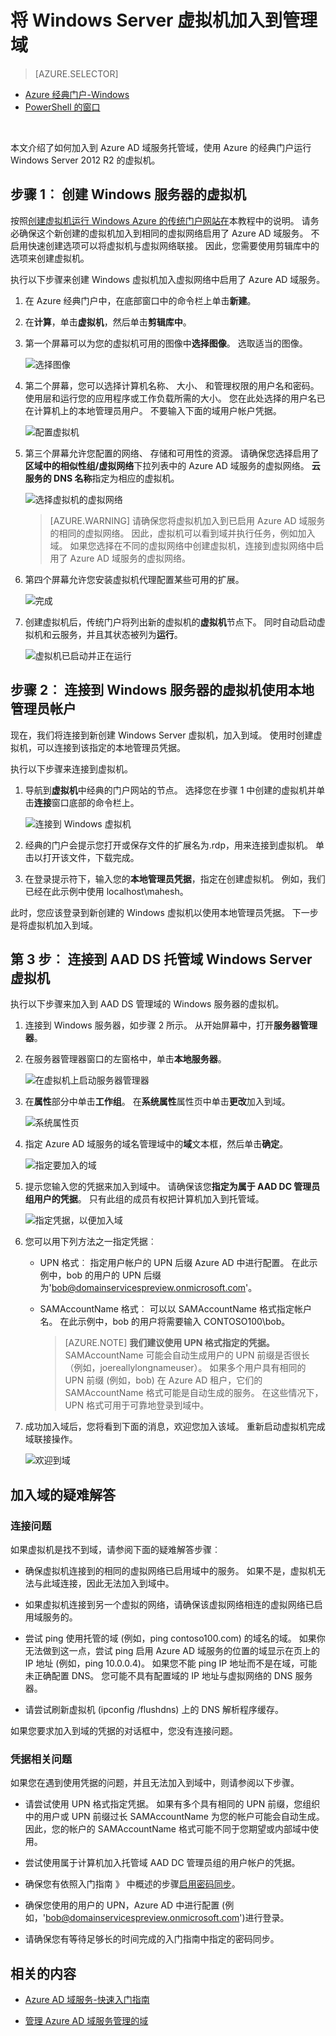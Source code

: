 <properties
    pageTitle="Azure 的 Active Directory 域服务︰ 将一个 Windows 服务器的虚拟机加入到管理域 |Microsoft Azure"
    description="将 Windows Server 虚拟机加入到 Azure AD 域服务"
    services="active-directory-ds"
    documentationCenter=""
    authors="mahesh-unnikrishnan"
    manager="stevenpo"
    editor="curtand"/>

<tags
    ms.service="active-directory-ds"
    ms.workload="identity"
    ms.tgt_pltfrm="na"
    ms.devlang="na"
    ms.topic="article"
    ms.date="10/02/2016"
    ms.author="maheshu"/>

# <a name="join-a-windows-server-virtual-machine-to-a-managed-domain"></a>将 Windows Server 虚拟机加入到管理域

> [AZURE.SELECTOR]
- [Azure 经典门户-Windows](active-directory-ds-admin-guide-join-windows-vm.md)
- [PowerShell 的窗口](active-directory-ds-admin-guide-join-windows-vm-classic-powershell.md)

<br>

本文介绍了如何加入到 Azure AD 域服务托管域，使用 Azure 的经典门户运行 Windows Server 2012 R2 的虚拟机。


## <a name="step-1-create-the-windows-server-virtual-machine"></a>步骤 1︰ 创建 Windows 服务器的虚拟机
按照[创建虚拟机运行 Windows Azure 的传统门户网站在](../virtual-machines/virtual-machines-windows-classic-tutorial.md)本教程中的说明。 请务必确保这个新创建的虚拟机加入到相同的虚拟网络启用了 Azure AD 域服务。 不启用快速创建选项可以将虚拟机与虚拟网络联接。 因此，您需要使用剪辑库中的选项来创建虚拟机。

执行以下步骤来创建 Windows 虚拟机加入虚拟网络中启用了 Azure AD 域服务。

1. 在 Azure 经典门户中，在底部窗口中的命令栏上单击**新建**。

2. 在**计算**，单击**虚拟机**，然后单击**剪辑库中**。

3. 第一个屏幕可以为您的虚拟机可用的图像中**选择图像**。 选取适当的图像。

    ![选择图像](./media/active-directory-domain-services-admin-guide/create-windows-vm-select-image.png)

4. 第二个屏幕，您可以选择计算机名称、 大小、 和管理权限的用户名和密码。 使用层和运行您的应用程序或工作负载所需的大小。 您在此处选择的用户名已在计算机上的本地管理员用户。 不要输入下面的域用户帐户凭据。

    ![配置虚拟机](./media/active-directory-domain-services-admin-guide/create-windows-vm-config.png)

5. 第三个屏幕允许您配置的网络、 存储和可用性的资源。 请确保您选择启用了**区域中的相似性组/虚拟网络**下拉列表中的 Azure AD 域服务的虚拟网络。 **云服务的 DNS 名称**指定为相应的虚拟机。

    ![选择虚拟机的虚拟网络](./media/active-directory-domain-services-admin-guide/create-windows-vm-select-vnet.png)

    > [AZURE.WARNING]
    请确保您将虚拟机加入到已启用 Azure AD 域服务的相同的虚拟网络。 因此，虚拟机可以看到域并执行任务，例如加入域。 如果您选择在不同的虚拟网络中创建虚拟机，连接到虚拟网络中启用了 Azure AD 域服务的虚拟网络。

6. 第四个屏幕允许您安装虚拟机代理配置某些可用的扩展。

    ![完成](./media/active-directory-domain-services-admin-guide/create-windows-vm-done.png)

7. 创建虚拟机后，传统门户将列出新的虚拟机的**虚拟机**节点下。 同时自动启动虚拟机和云服务，并且其状态被列为**运行**。

    ![虚拟机已启动并正在运行](./media/active-directory-domain-services-admin-guide/create-windows-vm-running.png)


## <a name="step-2-connect-to-the-windows-server-virtual-machine-using-the-local-administrator-account"></a>步骤 2︰ 连接到 Windows 服务器的虚拟机使用本地管理员帐户
现在，我们将连接到新创建 Windows Server 虚拟机，加入到域。 使用时创建虚拟机，可以连接到该指定的本地管理员凭据。

执行以下步骤来连接到虚拟机。

1. 导航到**虚拟机**中经典的门户网站的节点。 选择您在步骤 1 中创建的虚拟机并单击**连接**窗口底部的命令栏上。

    ![连接到 Windows 虚拟机](./media/active-directory-domain-services-admin-guide/connect-windows-vm.png)

2. 经典的门户会提示您打开或保存文件的扩展名为.rdp，用来连接到虚拟机。 单击以打开该文件，下载完成。

3. 在登录提示符下，输入您的**本地管理员凭据**，指定在创建虚拟机。 例如，我们已经在此示例中使用 localhost\mahesh。

此时，您应该登录到新创建的 Windows 虚拟机以使用本地管理员凭据。 下一步是将虚拟机加入到域。


## <a name="step-3-join-the-windows-server-virtual-machine-to-the-aad-ds-managed-domain"></a>第 3 步︰ 连接到 AAD DS 托管域 Windows Server 虚拟机
执行以下步骤来加入到 AAD DS 管理域的 Windows 服务器的虚拟机。

1. 连接到 Windows 服务器，如步骤 2 所示。 从开始屏幕中，打开**服务器管理器**。

2. 在服务器管理器窗口的左窗格中，单击**本地服务器**。

    ![在虚拟机上启动服务器管理器](./media/active-directory-domain-services-admin-guide/join-domain-server-manager.png)

3. 在**属性**部分中单击**工作组**。 在**系统属性**属性页中单击**更改**加入到域。

    ![系统属性页](./media/active-directory-domain-services-admin-guide/join-domain-system-properties.png)

4. 指定 Azure AD 域服务的域名管理域中的**域**文本框，然后单击**确定**。

    ![指定要加入的域](./media/active-directory-domain-services-admin-guide/join-domain-system-properties-specify-domain.png)

5. 提示您输入您的凭据来加入到域中。 请确保该您**指定为属于 AAD DC 管理员组用户的凭据**。 只有此组的成员有权把计算机加入到托管域。

    ![指定凭据，以便加入域](./media/active-directory-domain-services-admin-guide/join-domain-system-properties-specify-credentials.png)

6. 您可以用下列方法之一指定凭据︰

    - UPN 格式︰ 指定用户帐户的 UPN 后缀 Azure AD 中进行配置。 在此示例中，bob 的用户的 UPN 后缀为'bob@domainservicespreview.onmicrosoft.com'。

    - SAMAccountName 格式︰ 可以以 SAMAccountName 格式指定帐户名。 在此示例中，bob 的用户将需要输入 CONTOSO100\bob。

        > [AZURE.NOTE] **我们建议使用 UPN 格式指定的凭据。** SAMAccountName 可能会自动生成用户的 UPN 前缀是否很长 （例如，joereallylongnameuser）。 如果多个用户具有相同的 UPN 前缀 (例如，bob) 在 Azure AD 租户，它们的 SAMAccountName 格式可能是自动生成的服务。 在这些情况下，UPN 格式可用于可靠地登录到域中。

7. 成功加入域后，您将看到下面的消息，欢迎您加入该域。 重新启动虚拟机完成域联接操作。

    ![欢迎到域](./media/active-directory-domain-services-admin-guide/join-domain-done.png)


## <a name="troubleshooting-domain-join"></a>加入域的疑难解答
### <a name="connectivity-issues"></a>连接问题
如果虚拟机是找不到域，请参阅下面的疑难解答步骤︰

- 确保虚拟机连接到的相同的虚拟网络已启用域中的服务。 如果不是，虚拟机无法与此域连接，因此无法加入到域中。

- 如果虚拟机连接到另一个虚拟的网络，请确保该虚拟网络相连的虚拟网络已启用域服务的。

- 尝试 ping 使用托管的域 (例如，ping contoso100.com) 的域名的域。 如果你无法做到这一点，尝试 ping 启用 Azure AD 域服务的位置的域显示在页上的 IP 地址 (例如，ping 10.0.0.4)。 如果您不能 ping IP 地址而不是在域，可能未正确配置 DNS。 您可能不具有配置域的 IP 地址与虚拟网络的 DNS 服务器。

- 请尝试刷新虚拟机 (ipconfig /flushdns) 上的 DNS 解析程序缓存。

如果您要求加入到域的凭据的对话框中，您没有连接问题。


### <a name="credentials-related-issues"></a>凭据相关问题
如果您在遇到使用凭据的问题，并且无法加入到域中，则请参阅以下步骤。

- 请尝试使用 UPN 格式指定凭据。 如果有多个具有相同的 UPN 前缀，您组织中的用户或 UPN 前缀过长 SAMAccountName 为您的帐户可能会自动生成。 因此，您的帐户的 SAMAccountName 格式可能不同于您期望或内部域中使用。

- 尝试使用属于计算机加入托管域 AAD DC 管理员组的用户帐户的凭据。

- 确保您有依照入门指南 》 中概述的步骤[启用密码同步](active-directory-ds-getting-started-password-sync.md)。

- 确保您使用的用户的 UPN，Azure AD 中进行配置 (例如，'bob@domainservicespreview.onmicrosoft.com')进行登录。

- 请确保您有等待足够长的时间完成的入门指南中指定的密码同步。


## <a name="related-content"></a>相关的内容

- [Azure AD 域服务-快速入门指南](./active-directory-ds-getting-started.md)

- [管理 Azure AD 域服务管理的域](./active-directory-ds-admin-guide-administer-domain.md)
